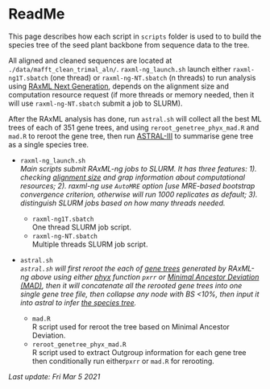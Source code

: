 # ReadMe

This page describes how each script in `scripts` folder is used to to build the species tree of the seed plant backbone from sequence data to the tree.  

  All aligned and cleaned sequences are located at `./data/mafft_clean_trimal_aln/`. `raxml-ng_launch.sh` launch either `raxml-ng1T.sbatch` (one thread) or `raxml-ng-NT.sbatch` (n threads) to run analysis using [RAxML Next Generation](https://github.com/amkozlov/raxml-ng), depends on the alignment size and computation resource request (if more threads or memory needed, then it will use `raxml-ng-NT.sbatch` submit a job to SLURM).  

  After the RAxML analysis has done, run `astral.sh` will collect all the best ML trees of each of 351 gene trees, and using `reroot_genetree_phyx_mad.R` and `mad.R` to reroot the gene tree, then run [ASTRAL-III](https://github.com/smirarab/ASTRAL) to summarise gene tree as a single species tree.  
  

+ `raxml-ng_launch.sh`  
	_Main scripts submit RAxML-ng jobs to SLURM. It has three features: 1). checking [alignment size](./data/mafft_clean_trimal_aln/) and grap information about computational resources; 2). raxml-ng use `AutoMRE` option [use MRE-based bootstrap convergence criterion, otherwise will run 1000 replicates as default; 3). distinguish SLURM jobs based on how many threads needed._  
	- `raxml-ng1T.sbatch`  
		One thread SLURM job script.  
	- `raxml-ng-NT.sbatch`  
		Multiple threads SLURM job script.  
		
+ `astral.sh`  
	_`astral.sh` will first reroot the each of [gene trees](./data/gene\_tree/) generated by RAxML-ng above using either [phyx](https://github.com/FePhyFoFum/phyx) function `pxrr` or [Minimal Ancestor Deviation (MAD)](https://www.nature.com/articles/s41559-017-0193), then it will concatenate all the rerooted gene trees into one single gene tree file, then collapse any node with BS <10%, then input it into astral to infer [the species tree](./data/species\_tree/Backbone\_species\_tree.tre)._  
	- `mad.R`  
		R script used for reroot the tree based on Minimal Ancestor Deviation.  
	- `reroot_genetree_phyx_mad.R`  
		R script used to extract Outgroup information for each gene tree then conditionally run either`pxrr` or `mad.R` for rerooting.  
	
_Last update: Fri Mar 5 2021_  
